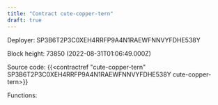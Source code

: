 ```yaml
---
title: "Contract cute-copper-tern"
draft: true
---
```

Deployer: SP3B6T2P3C0XEH4RRFP9A4N1RAEWFNNVYFDHE538Y


 



Block height: 73850 (2022-08-31T01:06:49.000Z)

Source code: {{<contractref "cute-copper-tern" SP3B6T2P3C0XEH4RRFP9A4N1RAEWFNNVYFDHE538Y cute-copper-tern>}}

Functions:


